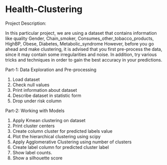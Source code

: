 # Health-Clustering

Project Description:

In this particular project, we are using a dataset that contains information like quality Gender, Chain_smoker, Consumes_other_tobacco_products, HighBP, Obese, Diabetes, Metabolic_syndrome
However, before you go ahead and make clustering, it is advised that you first pre-process the data, since it may contain some irregularities and noise. 
In addition, try various tricks and techniques in order to gain the best accuracy in your predictions.

Part-1: Data Exploration and Pre-processing

1. Load dataset
2. Check null values
3. Print information about dataset
4. Describe dataset in statistic form
5. Drop under risk column

Part-2: Working with Models 

1. Apply Kmean clustering on dataset
2. Print cluster centers
3. Create column cluster for predicted labels value
4. Plot the hierarchical clustering using scipy
5. Apply Agglomerative Clustering using number of clusters
6. Create label column for predicted cluster label
7. Show label counts.
8. Show a silhouette score
